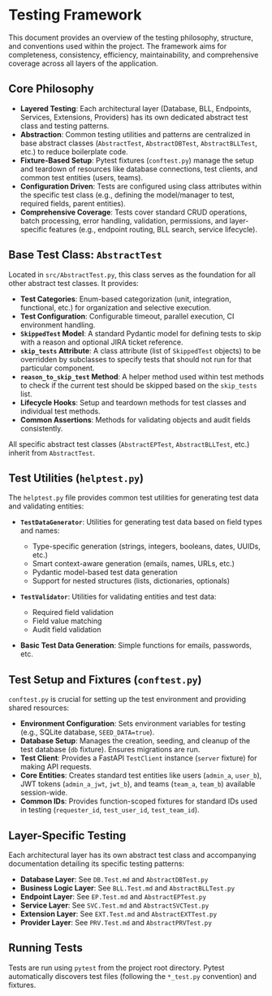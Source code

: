 # Testing Framework

This document provides an overview of the testing philosophy, structure, and conventions used within the project. The framework aims for completeness, consistency, efficiency, maintainability, and comprehensive coverage across all layers of the application.

## Core Philosophy

- **Layered Testing**: Each architectural layer (Database, BLL, Endpoints, Services, Extensions, Providers) has its own dedicated abstract test class and testing patterns.
- **Abstraction**: Common testing utilities and patterns are centralized in base abstract classes (`AbstractTest`, `AbstractDBTest`, `AbstractBLLTest`, etc.) to reduce boilerplate code.
- **Fixture-Based Setup**: Pytest fixtures (`conftest.py`) manage the setup and teardown of resources like database connections, test clients, and common test entities (users, teams).
- **Configuration Driven**: Tests are configured using class attributes within the specific test class (e.g., defining the model/manager to test, required fields, parent entities).
- **Comprehensive Coverage**: Tests cover standard CRUD operations, batch processing, error handling, validation, permissions, and layer-specific features (e.g., endpoint routing, BLL search, service lifecycle).

## Base Test Class: `AbstractTest`

Located in `src/AbstractTest.py`, this class serves as the foundation for all other abstract test classes. It provides:

- **Test Categories**: Enum-based categorization (unit, integration, functional, etc.) for organization and selective execution.
- **Test Configuration**: Configurable timeout, parallel execution, CI environment handling.
- **`SkippedTest` Model**: A standard Pydantic model for defining tests to skip with a reason and optional JIRA ticket reference.
- **`skip_tests` Attribute**: A class attribute (list of `SkippedTest` objects) to be overridden by subclasses to specify tests that should not run for that particular component.
- **`reason_to_skip_test` Method**: A helper method used within test methods to check if the current test should be skipped based on the `skip_tests` list.
- **Lifecycle Hooks**: Setup and teardown methods for test classes and individual test methods.
- **Common Assertions**: Methods for validating objects and audit fields consistently.

All specific abstract test classes (`AbstractEPTest`, `AbstractBLLTest`, etc.) inherit from `AbstractTest`.

## Test Utilities (`helptest.py`)

The `helptest.py` file provides common test utilities for generating test data and validating entities:

- **`TestDataGenerator`**: Utilities for generating test data based on field types and names:
  - Type-specific generation (strings, integers, booleans, dates, UUIDs, etc.)
  - Smart context-aware generation (emails, names, URLs, etc.)
  - Pydantic model-based test data generation
  - Support for nested structures (lists, dictionaries, optionals)

- **`TestValidator`**: Utilities for validating entities and test data:
  - Required field validation
  - Field value matching
  - Audit field validation

- **Basic Test Data Generation**: Simple functions for emails, passwords, etc.

## Test Setup and Fixtures (`conftest.py`)

`conftest.py` is crucial for setting up the test environment and providing shared resources:

- **Environment Configuration**: Sets environment variables for testing (e.g., SQLite database, `SEED_DATA=true`).
- **Database Setup**: Manages the creation, seeding, and cleanup of the test database (`db` fixture). Ensures migrations are run.
- **Test Client**: Provides a FastAPI `TestClient` instance (`server` fixture) for making API requests.
- **Core Entities**: Creates standard test entities like users (`admin_a`, `user_b`), JWT tokens (`admin_a_jwt`, `jwt_b`), and teams (`team_a`, `team_b`) available session-wide.
- **Common IDs**: Provides function-scoped fixtures for standard IDs used in testing (`requester_id`, `test_user_id`, `test_team_id`).

## Layer-Specific Testing

Each architectural layer has its own abstract test class and accompanying documentation detailing its specific testing patterns:

- **Database Layer**: See `DB.Test.md` and `AbstractDBTest.py`
- **Business Logic Layer**: See `BLL.Test.md` and `AbstractBLLTest.py`
- **Endpoint Layer**: See `EP.Test.md` and `AbstractEPTest.py`
- **Service Layer**: See `SVC.Test.md` and `AbstractSVCTest.py`
- **Extension Layer**: See `EXT.Test.md` and `AbstractEXTTest.py`
- **Provider Layer**: See `PRV.Test.md` and `AbstractPRVTest.py`

## Running Tests

Tests are run using `pytest` from the project root directory. Pytest automatically discovers test files (following the `*_test.py` convention) and fixtures. 